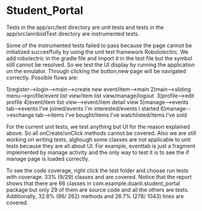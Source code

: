 # Student_Portal

Tests in the app/src/test directory are unit tests and tests in the app/src/anrdoidTest directory are instrumented tests.

Some of the instrumented tests failed to pass because the page cannot be initialized succesffully by using the unit test framework Robololectirc. We add robolectric in the gradle file and import it in the test file but the symbol still cannot be resolved. So we test the UI display by running the application on the emulator. Through clicking the button,new page will be navigated correctly. Possible flows are:

1)register-->login-->main-->create new event/item-->main
2)main-->sliding menu-->profile/event list view/item list view/manage/logout 
3)profile-->edit profile
4)event/item list view-->event/item detail view
5)manage-->events tab-->events I've joined/events I'm interested/events I started
6)manage-->exchange tab-->items I've bought/items I've watchlisted/items I've sold

For the current unit tests, we test anything but UI for the reason explained above. So all onCreate/onClick methods cannot be covered. Also we are still working on writing tests, alghough some classes are not applicable to unit tests because they are all about UI. For example, eventtab is just a fragment implemented by manage activity and the only way to test it is to see the if manage page is loaded correctly. 

To see the code coverage, right click the test folder and choose run tests with coverage. 33% (9/29) classes and are covered. Notice that the report shows that there are 66 classes in com.example.duanli.student_portal package but only 29 of them are source code and all the others are tests. Additionally, 32.8% (86/ 262) methods and 26.7% (278/ 1043) lines are covered.
